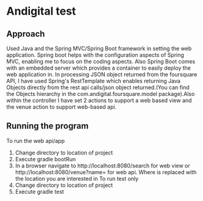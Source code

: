 # Andigital test
## Approach
Used Java and the Spring MVC/Spring Boot framework in setting the web application. Spring boot helps with the configuration aspects of Spring MVC, enabling me to focus on the coding aspects. Also Spring Boot comes with an embedded server which provides a container to easily deploy the web application in.
In processing JSON object returned from the foursquare API, I have used Spring's RestTemplate which enables returning Java Objects directly from the rest api calls/json object returned.(You can find the Objects hierarchy in the com.andigital.foursquare.model package).Also within the controller I have set 2 actions to support a web based view and the venue action to support web-based api.

## Running the program
To run the web api/app 
1) Change directory to location of project
2) Execute gradle bootRun
3) In a browser navigate to http://localhost:8080/search for web view
   or
   http://localhost:8080/venue?name=<Place> for web api. Where <Place> is replaced with the location you are interested in
To run test only
1) Change directory to location of project
2) Execute gradle test